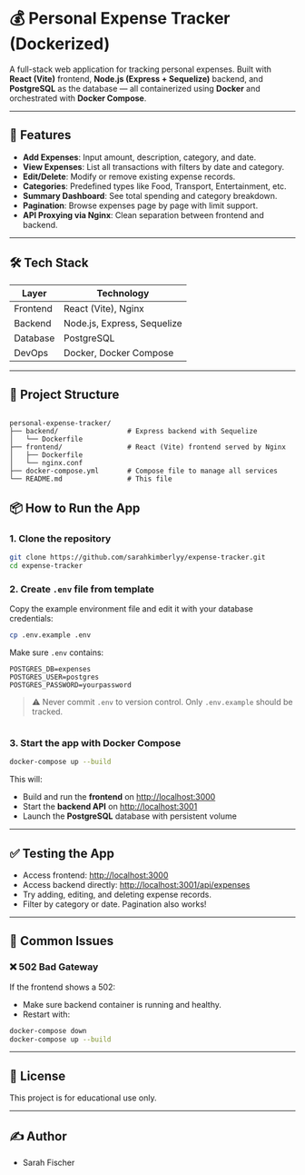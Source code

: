 # 💰 Personal Expense Tracker (Dockerized)

A full-stack web application for tracking personal expenses. Built with **React (Vite)** frontend, **Node.js (Express + Sequelize)** backend, and **PostgreSQL** as the database — all containerized using **Docker** and orchestrated with **Docker Compose**.

---

## 🚀 Features

- **Add Expenses**: Input amount, description, category, and date.
- **View Expenses**: List all transactions with filters by date and category.
- **Edit/Delete**: Modify or remove existing expense records.
- **Categories**: Predefined types like Food, Transport, Entertainment, etc.
- **Summary Dashboard**: See total spending and category breakdown.
- **Pagination**: Browse expenses page by page with limit support.
- **API Proxying via Nginx**: Clean separation between frontend and backend.

---

## 🛠️ Tech Stack

| Layer      | Technology                     |
|------------|--------------------------------|
| Frontend   | React (Vite), Nginx            |
| Backend    | Node.js, Express, Sequelize    |
| Database   | PostgreSQL                     |
| DevOps     | Docker, Docker Compose         |

---

## 📁 Project Structure

```

personal-expense-tracker/
├── backend/                 # Express backend with Sequelize
│   └── Dockerfile
├── frontend/                # React (Vite) frontend served by Nginx
│   ├── Dockerfile
│   └── nginx.conf
├── docker-compose.yml       # Compose file to manage all services
└── README.md                # This file

```

## 📦 How to Run the App

### 1. Clone the repository

```bash
git clone https://github.com/sarahkimberlyy/expense-tracker.git
cd expense-tracker
```

### 2. Create `.env` file from template

Copy the example environment file and edit it with your database credentials:

```bash
cp .env.example .env
```

Make sure `.env` contains:

```env
POSTGRES_DB=expenses
POSTGRES_USER=postgres
POSTGRES_PASSWORD=yourpassword
```

> ⚠️ Never commit `.env` to version control. Only `.env.example` should be tracked.

```
```

### 3. Start the app with Docker Compose

```bash
docker-compose up --build
```

This will:

* Build and run the **frontend** on [http://localhost:3000](http://localhost:3000)
* Start the **backend API** on [http://localhost:3001](http://localhost:3001)
* Launch the **PostgreSQL** database with persistent volume

---

## ✅ Testing the App

* Access frontend: [http://localhost:3000](http://localhost:3000)
* Access backend directly: [http://localhost:3001/api/expenses](http://localhost:3001/api/expenses)
* Try adding, editing, and deleting expense records.
* Filter by category or date. Pagination also works!

---

## 🧹 Common Issues

### ❌ 502 Bad Gateway

If the frontend shows a 502:

* Make sure backend container is running and healthy.
* Restart with:

```bash
docker-compose down
docker-compose up --build
```

---

## 📌 License

This project is for educational use only.

---

## ✍️ Author

* Sarah Fischer